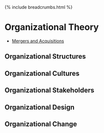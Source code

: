 {% include breadcrumbs.html %}

# Organizational Theory

- [Mergers and Acquisitions](https://www.edupristine.com/blog/mergers-acquisitions)

## Organizational Structures

## Organizational Cultures

## Organizational Stakeholders

## Organizational Design

## Organizational Change
